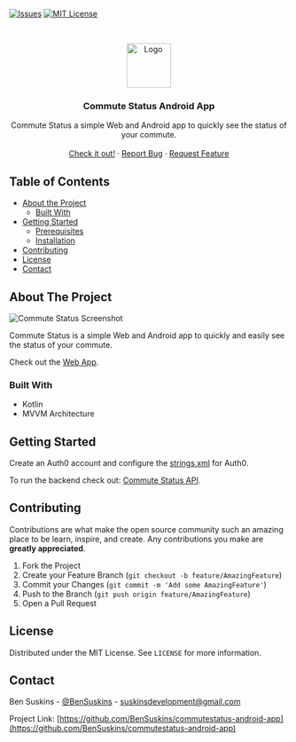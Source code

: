 <!-- PROJECT SHIELDS -->
<!--
*** I'm using markdown "reference style" links for readability.
*** Reference links are enclosed in brackets [ ] instead of parentheses ( ).
*** See the bottom of this document for the declaration of the reference variables
*** for contributors-url, forks-url, etc. This is an optional, concise syntax you may use.
*** https://www.markdownguide.org/basic-syntax/#reference-style-links
-->
[![Issues][issues-shield]][issues-url]
[![MIT License][license-shield]][license-url]


<!-- PROJECT LOGO -->
<br />
<p align="center">
  <a>
    <img src="https://clipartix.com/wp-content/uploads/2016/04/Train-clipart-for-kids-free-free-clipart-images.gif" alt="Logo" width="80" height="80">
  </a>

  <h3 align="center">Commute Status Android App</h3>

  <p align="center">
      Commute Status a simple Web and Android app to quickly see the status of your commute.
    <br />
    <br />
    <a href="https://commutestatus.suskins.co.uk">Check it out!</a>
    ·
    <a href="https://github.com/BenSuskins/commutestatus-android-app/issues">Report Bug</a>
    ·
    <a href="https://github.com/BenSuskins/commutestatus-android-app/issues">Request Feature</a>
  </p>
</p>



<!-- TABLE OF CONTENTS -->
## Table of Contents

* [About the Project](#about-the-project)
  * [Built With](#built-with)
* [Getting Started](#getting-started)
  * [Prerequisites](#prerequisites)
  * [Installation](#installation)
* [Contributing](#contributing)
* [License](#license)
* [Contact](#contact)



<!-- ABOUT THE PROJECT -->
## About The Project

![Commute Status Screenshot](docs/commuteStatus.png)

Commute Status is a simple Web and Android app to quickly and easily see the status of your commute.

Check out the [Web App](https://github.com/BenSuskins/commutestatus-web-app).

### Built With

* Kotlin
* MVVM Architecture


<!-- GETTING STARTED -->
## Getting Started

Create an Auth0 account and configure the [strings.xml](\app\src\main\res\values\strings.xml) for Auth0.

To run the backend check out: [Commute Status API](https://github.com/BenSuskins/commutestatus-api).

<!-- CONTRIBUTING -->
## Contributing

Contributions are what make the open source community such an amazing place to be learn, inspire, and create. Any contributions you make are **greatly appreciated**.

1. Fork the Project
2. Create your Feature Branch (`git checkout -b feature/AmazingFeature`)
3. Commit your Changes (`git commit -m 'Add some AmazingFeature'`)
4. Push to the Branch (`git push origin feature/AmazingFeature`)
5. Open a Pull Request



<!-- LICENSE -->
## License

Distributed under the MIT License. See `LICENSE` for more information.



<!-- CONTACT -->
## Contact

Ben Suskins - [@BenSuskins](https://twitter.com/BenSuskins) - suskinsdevelopment@gmail.com

Project Link: [https://github.com/BenSuskins/commutestatus-android-app](https://github.com/BenSuskins/commutestatus-android-app)


<!-- MARKDOWN LINKS & IMAGES -->
<!-- https://www.markdownguide.org/basic-syntax/#reference-style-links -->
[issues-shield]: https://img.shields.io/badge/Issues-0-brightgreen
[issues-url]: https://github.com/BenSuskins/commutestatus-android-app/issues
[license-shield]: https://img.shields.io/badge/License-MIT-brightgreen
[license-url]: https://github.com/BenSuskins/commutestatus-android-app/blob/master/LICENSE.txt
[product-screenshot]: images/screenshot.png

